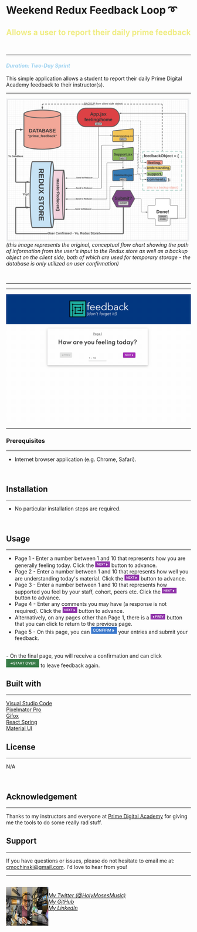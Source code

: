 # <b>Weekend Redux Feedback Loop ➰  </b><p> 

## <b><span style="color:#F0ED86">Allows a user to report their daily prime feedback</b>
<br />

---

#### <span style="color: #9ED2F0">_Duration: Two-Day Sprint_</span><br />

<p> This simple application allows a student to report their daily Prime Digital Academy feedback to their instructor(s).</p>


---
<img src="./README-visuals/feedbackLoopChart.png" width="500px" style="float: left; margin-right: 10px"> <br /><br />_(this image represents the original, conceptual flow chart showing the path of information from the user's input to the Redux store as well as a backup object on the client side, both of which are used for temporary storage - the database is only utilized on user confirmation)_

<br />

---
---


![gif during use](./README-visuals/feedbackDemo.gif)

---


### Prerequisites
---
- Internet browser application (e.g. Chrome, Safari).
<br />

## Installation
---
- No particular installation steps are required.
<br />

## Usage
---

- Page 1 - Enter a number between 1 and 10 that represents how you are generally feeling today. Click the <img src="./README-visuals/nextButton.png" alt="next button" style="width:40px;"> button to advance.
- Page 2 - Enter a number between 1 and 10 that represents how well you are understanding today's material. Click the <img src="./README-visuals/nextButton.png" alt="next button" style="width:40px;"> button to advance.
- Page 3 - Enter a number between 1 and 10 that represents how supported you feel by your staff, cohort, peers etc. Click the <img src="./README-visuals/nextButton.png" alt="next button" style="width:40px;"> button to advance.
- Page 4 - Enter any comments you may have (a response is not required). Click the <img src="./README-visuals/nextButton.png" alt="next button" style="width:40px;"> button to advance.
- Alternatively, on any pages other than Page 1, there is a <img src="./README-visuals/prevButton.png" alt="previous button" style="width:40px;"> button that you can click to return to the previous page.
- Page 5 - On this page, you can <img src="./README-visuals/confirmButton.png" alt="confirm button" style="width:70px"> your entries and submit your feedback.
<br />
- On the final page, you will receive a confirmation and can click <img src="./README-visuals/startOverButton.png" alt="start over button" style="width:90px; "> to leave feedback again.

## Built with
---
[Visual Studio Code](https://code.visualstudio.com/) <br />
[Pixelmator Pro](https://www.pixelmator.com/pro/) <br />
[Gifox](https://gifox.io/) <br />
[React Spring](https://react-spring.io/) <br />
[Material UI](https://mui.com/) <br />


## License
---
N/A

<br/>

## Acknowledgement
---
Thanks to my instructors and everyone at [Prime Digital Academy](www.primeacademy.io) for giving me the tools to do some really rad stuff. 
<br />

## Support
---
If you have questions or issues, please do not hesitate to email me at: [cmochinski@gmail.com](mailto:cmochinski@gmail.com). I'd love to hear from you!

---
<br />

<img align="left" src="./README-visuals/readme-signature-pic.png" alt="mo" style="width:115px;">


_[My Twitter (@HolyMosesMusic)](https://twitter.com/holymosesmusic)_ <br />
_[My GitHub](https://github.com/chrismochinski)_ <br />
_[My LinkedIn](https://www.linkedin.com/in/chrismochinski/)_ 
